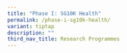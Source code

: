 ```yaml
---
title: "Phase I: SG10K Health"
permalink: /phase-i-sg10k-health/
variant: tiptap
description: ""
third_nav_title: Research Programmes
---
```

<p></p>